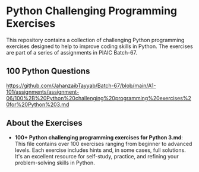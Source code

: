 # Python Challenging Programming Exercises

This repository contains a collection of challenging Python programming exercises designed to help to improve coding skills in Python. The exercises are part of a series of assignments in PIAIC Batch-67.

## 100 Python Questions

https://github.com/JahanzaibTayyab/Batch-67/blob/main/A1-101/assignments/assignment-06/100%2B%20Python%20challenging%20programming%20exercises%20for%20Python%203.md

## About the Exercises

- **100+ Python challenging programming exercises for Python 3.md**:  
  This file contains over 100 exercises ranging from beginner to advanced levels. Each exercise includes hints and, in some cases, full solutions. It's an excellent resource for self-study, practice, and refining your problem-solving skills in Python.
